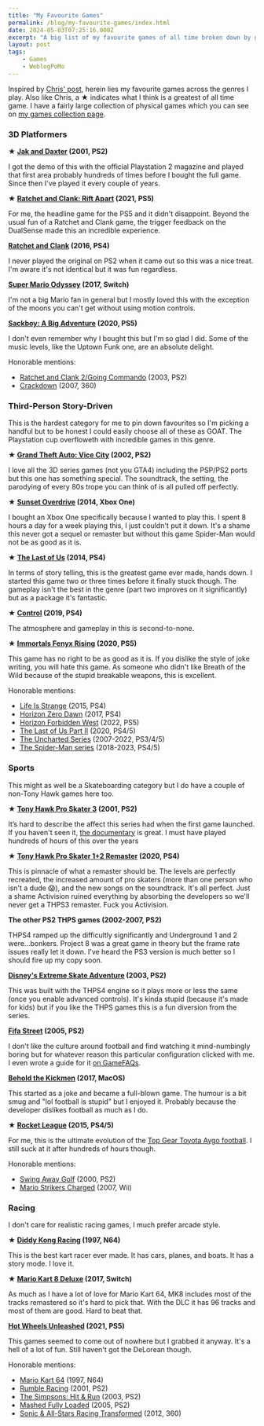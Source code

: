```yaml
---
title: "My Favourite Games"
permalink: /blog/my-favourite-games/index.html
date: 2024-05-03T07:25:16.000Z
excerpt: "A big list of my favourite games of all time broken down by genre"
layout: post
tags:
    - Games
    - WeblogPoMo
---
```


Inspired by [Chris' post](https://chriskirknielsen.com/games/), herein lies my favourite games across the genres I play. Also like Chris, a ★ indicates what I think is a greatest of all time game. I have a fairly large collection of physical games which you can see on [my games collection page](https://rknight.me/collections/games/).

### 3D Platformers

**★ [Jak and Daxter](https://en.wikipedia.org/wiki/Jak_and_Daxter:_The_Precursor_Legacy) (2001, PS2)**

I got the demo of this with the official Playstation 2 magazine and played that first area probably hundreds of times before I bought the full game. Since then I've played it every couple of years.

**★ [Ratchet and Clank: Rift Apart](https://en.wikipedia.org/wiki/Ratchet_%26_Clank:_Rift_Apart) (2021, PS5)**

For me, the headline game for the PS5 and it didn't disappoint. Beyond the usual fun of a Ratchet and Clank game, the trigger feedback on the DualSense made this an incredible experience.

**[Ratchet and Clank](https://en.wikipedia.org/wiki/Ratchet_%26_Clank_(2016_video_game)) (2016, PS4)**

I never played the original on PS2 when it came out so this was a nice treat. I'm aware it's not identical but it was fun regardless.

**[Super Mario Odyssey](https://en.wikipedia.org/wiki/Super_Mario_Odyssey) (2017, Switch)**

I'm not a big Mario fan in general but I mostly loved this with the exception of the moons you can't get without using motion controls. 

**[Sackboy: A Big Adventure](https://en.wikipedia.org/wiki/Sackboy:_A_Big_Adventure) (2020, PS5)**

I don't even remember why I bought this but I'm so glad I did. Some of the music levels, like the Uptown Funk one, are an absolute delight.

Honorable mentions:

- [Ratchet and Clank 2/Going Commando](https://en.wikipedia.org/wiki/Ratchet_%26_Clank:_Going_Commando) (2003, PS2)
- [Crackdown](https://en.wikipedia.org/wiki/Crackdown_(video_game)) (2007, 360)

### Third-Person Story-Driven

This is the hardest category for me to pin down favourites so I'm picking a handful but to be honest I could easily choose all of these as GOAT. The Playstation cup overfloweth with incredible games in this genre.

**★ [Grand Theft Auto: Vice City](https://en.wikipedia.org/wiki/Grand_Theft_Auto:_Vice_City) (2002, PS2)**

I love all the 3D series games (not you GTA4) including the PSP/PS2 ports but this one has something special. The soundtrack, the setting, the parodying of every 80s trope you can think of is all pulled off perfectly.

**★ [Sunset Overdrive](https://en.wikipedia.org/wiki/Sunset_Overdrive) (2014, Xbox One)**

I bought an Xbox One specifically because I wanted to play this. I spent 8 hours a day for a week playing this, I just couldn't put it down. It's a shame this never got a sequel or remaster but without this game Spider-Man would not be as good as it is.

**★ [The Last of Us](https://en.wikipedia.org/wiki/The_Last_of_Us) (2014, PS4)**

In terms of story telling, this is the greatest game ever made, hands down. I started this game two or three times before it finally stuck though. The gameplay isn't the best in the genre (part two improves on it significantly) but as a package it's fantastic.

**★ [Control](https://en.wikipedia.org/wiki/Control_(video_game)) (2019, PS4)**

The atmosphere and gameplay in this is second-to-none. 

**★ [Immortals Fenyx Rising](https://en.wikipedia.org/wiki/Immortals_Fenyx_Rising) (2020, PS5)**

This game has no right to be as good as it is. If you dislike the style of joke writing, you will hate this game. As someone who didn't like Breath of the Wild because of the stupid breakable weapons, this is excellent.

Honorable mentions:

- [Life Is Strange](https://en.wikipedia.org/wiki/Life_Is_Strange_(video_game)) (2015, PS4)
- [Horizon Zero Dawn](https://en.wikipedia.org/wiki/Horizon_Zero_Dawn) (2017, PS4)
- [Horizon Forbidden West](https://en.wikipedia.org/wiki/Horizon_Forbidden_West) (2022, PS5)
- [The Last of Us Part II](https://en.wikipedia.org/wiki/The_Last_of_Us_Part_II) (2020, PS4/5)
- [The Uncharted Series](https://en.wikipedia.org/wiki/Uncharted) (2007-2022, PS3/4/5)
- [The Spider-Man series](https://en.wikipedia.org/wiki/Spider-Man_(video_game_series)) (2018-2023, PS4/5)

### Sports

This might as well be a Skateboarding category but I do have a couple of non-Tony Hawk games here too.

**★ [Tony Hawk Pro Skater 3](https://en.wikipedia.org/wiki/Tony_Hawk%27s_Pro_Skater_3) (2001, PS2)**

It’s hard to describe the affect this series had when the first game launched. If you haven't seen it, [the documentary](https://www.imdb.com/title/tt11698280/) is great. I must have played hundreds of hours of this over the years

**★ [Tony Hawk Pro Skater 1+2 Remaster](https://en.wikipedia.org/wiki/Tony_Hawk%27s_Pro_Skater_1_%2B_2) (2020, PS4)**

This is pinnacle of what a remaster should be. The levels are perfectly recreated, the increased amount of pro skaters (more than one person who isn't a dude 😱), and the new songs on the soundtrack. It's all perfect. Just a shame Activision ruined everything by absorbing the developers so we'll never get a THPS3 remaster. Fuck you Activision.

**The other PS2 THPS games (2002-2007, PS2)**

THPS4 ramped up the difficultly significantly and Underground 1 and 2 were...bonkers. Project 8 was a great game in theory but the frame rate issues really let it down. I've heard the PS3 version is much better so I should fire up my copy soon.

**[Disney's Extreme Skate Adventure](https://en.wikipedia.org/wiki/Disney%27s_Extreme_Skate_Adventure) (2003, PS2)**

This was built with the THPS4 engine so it plays more or less the same (once you enable advanced controls). It's kinda stupid (because it's made for kids) but if you like the THPS games this is a fun diversion from the series.

**[Fifa Street](https://en.wikipedia.org/wiki/FIFA_Street_(2005_video_game)) (2005, PS2)**

I don't like the culture around football and find watching it mind-numbingly boring but for whatever reason this particular configuration clicked with me. I even wrote a guide for it [on GameFAQs](https://rknight.me/blog/fifa-street-ps2-game-faqs/).

**[Behold the Kickmen](https://en.wikipedia.org/wiki/Behold_the_Kickmen) (2017, MacOS)**

This started as a joke and became a full-blown game. The humour is a bit smug and "lol football is stupid" but I enjoyed it. Probably because the developer dislikes football as much as I do.

**★ [Rocket League](https://en.wikipedia.org/wiki/Rocket_League) (2015, PS4/5)**

For me, this is the ultimate evolution of the [Top Gear Toyota Aygo football](https://www.youtube.com/watch?v=3yBITRmNd4I). I still suck at it after hundreds of hours though.

Honorable mentions:

- [Swing Away Golf](https://en.wikipedia.org/wiki/Swing_Away_Golf) (2000, PS2)
- [Mario Strikers Charged](https://en.wikipedia.org/wiki/Mario_Strikers_Charged) (2007, Wii)

### Racing

I don't care for realistic racing games, I much prefer arcade style.

**★ [Diddy Kong Racing](https://en.wikipedia.org/wiki/Diddy_Kong_Racing) (1997, N64)**

This is the best kart racer ever made. It has cars, planes, and boats. It has a story mode. I love it. 

**★ [Mario Kart 8 Deluxe](https://en.wikipedia.org/wiki/Mario_Kart_8) (2017, Switch)**

As much as I have a lot of love for Mario Kart 64, MK8 includes most of the tracks remastered so it's hard to pick that. With the DLC it has 96 tracks and most of them are good. Hard to beat that.

**[Hot Wheels Unleashed]() (2021, PS5)**

This games seemed to come out of nowhere but I grabbed it anyway. It's a hell of a lot of fun. Still haven't got the DeLorean though.

Honorable mentions:

- [Mario Kart 64](https://en.wikipedia.org/wiki/Mario_Kart_64) (1997, N64)
- [Rumble Racing](https://en.wikipedia.org/wiki/Rumble_Racing) (2001, PS2)
- [The Simpsons: Hit & Run](https://en.wikipedia.org/wiki/The_Simpsons:_Hit_%26_Run) (2003, PS2)
- [Mashed Fully Loaded](https://en.wikipedia.org/wiki/Mashed_(video_game)) (2005, PS2)
- [Sonic & All-Stars Racing Transformed](https://en.wikipedia.org/wiki/Sonic_%26_All-Stars_Racing_Transformed) (2012, 360)